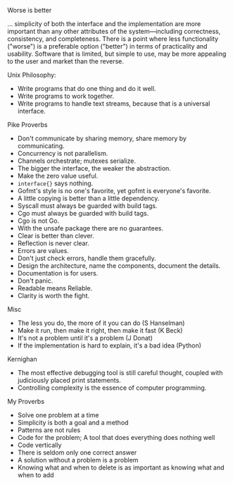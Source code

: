 Worse is better

... simplicity of both the interface and the implementation are more important than any other attributes of the system—including correctness, consistency, and completeness. There is a point where less functionality ("worse") is a preferable option ("better") in terms of practicality and usability. Software that is limited, but simple to use, may be more appealing to the user and market than the reverse.

Unix Philosophy:

  - Write programs that do one thing and do it well.
  - Write programs to work together.
  - Write programs to handle text streams, because that is a universal interface.

Pike Proverbs

  - Don't communicate by sharing memory, share memory by communicating.
  - Concurrency is not parallelism.
  - Channels orchestrate; mutexes serialize.
  - The bigger the interface, the weaker the abstraction.
  - Make the zero value useful.
  - `interface{}` says nothing.
  - Gofmt's style is no one's favorite, yet gofmt is everyone's favorite.
  - A little copying is better than a little dependency.
  - Syscall must always be guarded with build tags.
  - Cgo must always be guarded with build tags.
  - Cgo is not Go.
  - With the unsafe package there are no guarantees.
  - Clear is better than clever.
  - Reflection is never clear.
  - Errors are values.
  - Don't just check errors, handle them gracefully.
  - Design the architecture, name the components, document the details.
  - Documentation is for users.
  - Don't panic.
  - Readable means Reliable.
  - Clarity is worth the fight.

Misc

  - The less you do, the more of it you can do (S Hanselman)
  - Make it run, then make it right, then make it fast (K Beck)
  - It's not a problem until it's a problem (J Donat)
  - If the implementation is hard to explain, it's a bad idea (Python)

Kernighan

  - The most effective debugging tool is still careful thought, coupled with
    judiciously placed print statements.
  - Controlling complexity is the essence of computer programming.

My Proverbs

  - Solve one problem at a time
  - Simplicity is both a goal and a method
  - Patterns are not rules
  - Code for the problem; A tool that does everything does nothing well
  - Code vertically
  - There is seldom only one correct answer
  - A solution without a problem is a problem
  - Knowing what and when to delete is as important as knowing what and when to add
